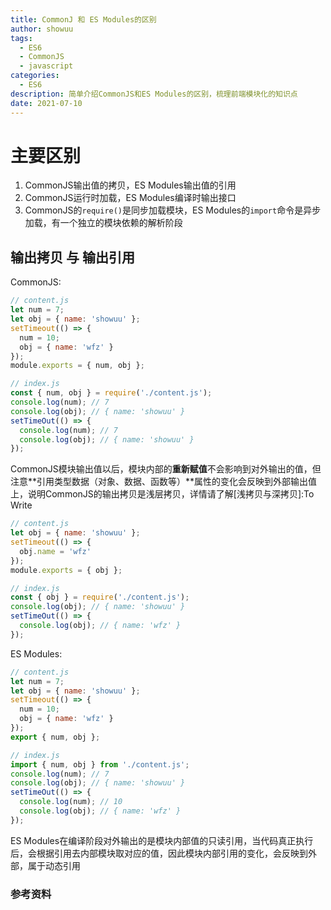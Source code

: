 ```yaml
---
title: CommonJ 和 ES Modules的区别
author: showuu
tags: 
  - ES6
  - CommonJS
  - javascript
categories: 
  - ES6
description: 简单介绍CommonJS和ES Modules的区别，梳理前端模块化的知识点
date: 2021-07-10
---
```


# 主要区别
1. CommonJS输出值的拷贝，ES Modules输出值的引用
2. CommonJS运行时加载，ES Modules编译时输出接口
3. CommonJS的`require()`是同步加载模块，ES Modules的`import`命令是异步加载，有一个独立的模块依赖的解析阶段


## 输出拷贝 与 输出引用
CommonJS:
```javascript
// content.js
let num = 7;
let obj = { name: 'showuu' };
setTimeout(() => {
  num = 10;
  obj = { name: 'wfz' }
});
module.exports = { num, obj };

// index.js
const { num, obj } = require('./content.js');
console.log(num); // 7
console.log(obj); // { name: 'showuu' }
setTimeOut(() => {
  console.log(num); // 7
  console.log(obj); // { name: 'showuu' }
});
```
CommonJS模块输出值以后，模块内部的**重新赋值**不会影响到对外输出的值，但注意**引用类型数据（对象、数据、函数等）**属性的变化会反映到外部输出值上，说明CommonJS的输出拷贝是浅层拷贝，详情请了解[浅拷贝与深拷贝]:To Write
```javascript
// content.js
let obj = { name: 'showuu' };
setTimeout(() => {
  obj.name = 'wfz'
});
module.exports = { obj };

// index.js
const { obj } = require('./content.js');
console.log(obj); // { name: 'showuu' }
setTimeOut(() => {
  console.log(obj); // { name: 'wfz' }
});
```
ES Modules:
```javascript
// content.js
let num = 7;
let obj = { name: 'showuu' };
setTimeout(() => {
  num = 10;
  obj = { name: 'wfz' }
});
export { num, obj };

// index.js
import { num, obj } from './content.js';
console.log(num); // 7
console.log(obj); // { name: 'showuu' }
setTimeOut(() => {
  console.log(num); // 10
  console.log(obj); // { name: 'wfz' }
});
```
ES Modules在编译阶段对外输出的是模块内部值的只读引用，当代码真正执行后，会根据引用去内部模块取对应的值，因此模块内部引用的变化，会反映到外部，属于动态引用

### 参考资料
[ECMA Script6入门 阮一峰 Module的加载实现]:https://es6.ruanyifeng.com/#docs/module-loader